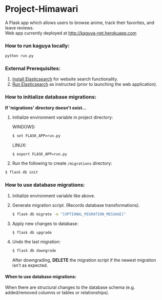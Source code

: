 # Project-Himawari
A Flask app which allows users to browse anime, track their favorites, and leave reviews.  
Web app currently deployed at http://kaguya-net.herokuapp.com 

### How to run kaguya locally:
```sh
python run.py
```
### External Prerequisites:
1. [Install Elasticsearch](https://www.elastic.co/guide/en/elasticsearch/reference/current/install-elasticsearch.html#install-elasticsearch)
 for website search functionality.
2. [Run Elasticsearch](https://www.elastic.co/guide/en/elasticsearch/reference/current/starting-elasticsearch.html)
 as instructed (prior to launching the web application).

### How to initialize database migrations:

 **If 'migrations' directory doesn't exist...**

1. Initialize environment variable in project directory:

    WINDOWS:
    ```sh
    $ set FLASK_APP=run.py
    ```
    
    LINUX:
    ```sh
    $ export FLASK_APP=run.py
    ```

2.  Run the following to create `/migrations` directory:
```sh
$ flask db init
```

### How to use database migrations:
1. Initialize environment variable like above.

2. Generate migration script. (Records database transformations).
    ```sh
    $ flask db migrate -m "[OPTIONAL_MIGRATION_MESSAGE]"
    ```

3. Apply new changes to database:
    ```sh
    $ flask db upgrade
    ```
   
4. Undo the last migration:
    ```sh
    $ flask db downgrade
    ```
    After downgrading, **DELETE** the migration script if the newest migration isn't as expected.
   
#### When to use database migrations:
When there are structural changes to the database schema (e.g. added/removed columns or tables or relationships).
